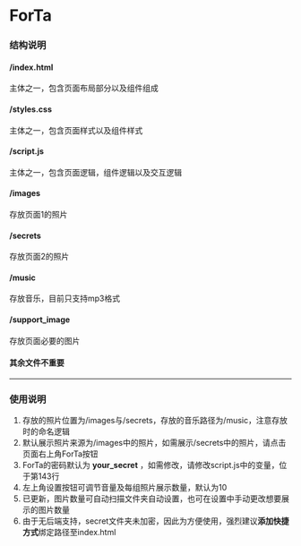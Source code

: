 # ForTa
### 结构说明
#### /index.html
主体之一，包含页面布局部分以及组件组成
#### /styles.css
主体之一，包含页面样式以及组件样式
#### /script.js
主体之一，包含页面逻辑，组件逻辑以及交互逻辑
#### /images
存放页面1的照片
#### /secrets
存放页面2的照片
#### /music
存放音乐，目前只支持mp3格式
#### /support_image
存放页面必要的图片
#### 其余文件不重要
---
### 使用说明
1. 存放的照片位置为/images与/secrets，存放的音乐路径为/music，注意存放时的命名逻辑
2. 默认展示照片来源为/images中的照片，如需展示/secrets中的照片，请点击页面右上角ForTa按钮
3. ForTa的密码默认为 **your_secret** ，如需修改，请修改script.js中的变量，位于第143行
4. 左上角设置按钮可调节音量及每组照片展示数量，默认为10
5. 已更新，图片数量可自动扫描文件夹自动设置，也可在设置中手动更改想要展示的图片数量
6. 由于无后端支持，secret文件夹未加密，因此为方便使用，强烈建议**添加快捷方式**绑定路径至index.html
